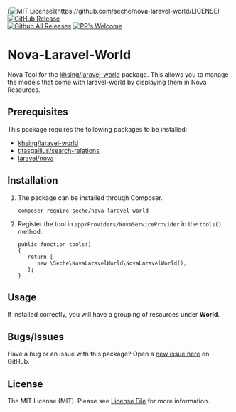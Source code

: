[![MIT License](https://img.shields.io/apm/l/atomic-design-ui.svg?)](https://github.com/seche/nova-laravel-world/LICENSE)
[![GitHub Release](https://img.shields.io/github/release/tterb/PlayMusic.svg?style=flat)](https://github.com/seche/nova-laravel-world/)  
[![Github All Releases](https://img.shields.io/github/downloads/atom/atom/total.svg?style=flat)](https://github.com/seche/nova-laravel-world/)
[![PR's Welcome](https://img.shields.io/badge/PRs-welcome-brightgreen.svg?style=flat)](https://github.com/seche/nova-laravel-world/compare)

# **Nova-Laravel-World**
Nova Tool for the [khsing/laravel-world](https://github.com/khsing/laravel-world) package. This allows you to manage the models that come with laravel-world by displaying them in Nova Resources. 

## Prerequisites 

This package requires the following packages to be installed:
- [khsing/laravel-world](https://github.com/khsing/laravel-world)
- [titasgailius/search-relations](https://github.com/TitasGailius/nova-search-relations)
- [laravel/nova](https://nova.laravel.com/)

## Installation

1. The package can be installed through Composer.
   
   ```composer require seche/nova-laravel-world```
   

2. Register the tool in `app/Providers/NovaServiceProvider` in the `tools()` method.
   ```
   public function tools()
   {
      return [
         new \Seche\NovaLaravelWorld\NovaLaravelWorld(),
      ];
   }
   ```
## Usage

If installed correctly, you will have a grouping of resources under **World**.

## Bugs/Issues

Have a bug or an issue with this package? Open a [new issue here](https://github.com/seche/nova-laravel-world/issues/new/choose) on GitHub.

## License
The MIT License (MIT). Please see [License File](LICENSE) for more information.
